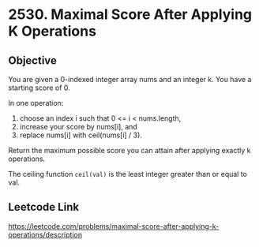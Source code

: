 # 2530. Maximal Score After Applying K Operations
## Objective
You are given a 0-indexed integer array nums and an integer k. You have a starting score of 0.

In one operation:

1. choose an index i such that 0 <= i < nums.length,
2. increase your score by nums[i], and
3. replace nums[i] with ceil(nums[i] / 3).

Return the maximum possible score you can attain after applying exactly k operations.

The ceiling function `ceil(val)` is the least integer greater than or equal to val.

## Leetcode Link
https://leetcode.com/problems/maximal-score-after-applying-k-operations/description